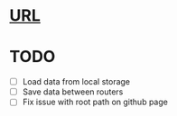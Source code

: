 # [URL](https://uladbolatau.github.io/countrinder/)

# TODO
- [ ] Load data from local storage
- [ ] Save data between routers
- [ ] Fix issue with root path on github page
